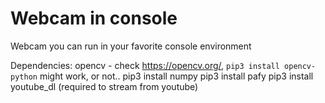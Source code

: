 # Webcam in console
Webcam you can run in your favorite console environment

Dependencies:
opencv - check https://opencv.org/, `pip3 install opencv-python` might work, or not..
pip3 install numpy
pip3 install pafy
pip3 install youtube_dl (required to stream from youtube)

